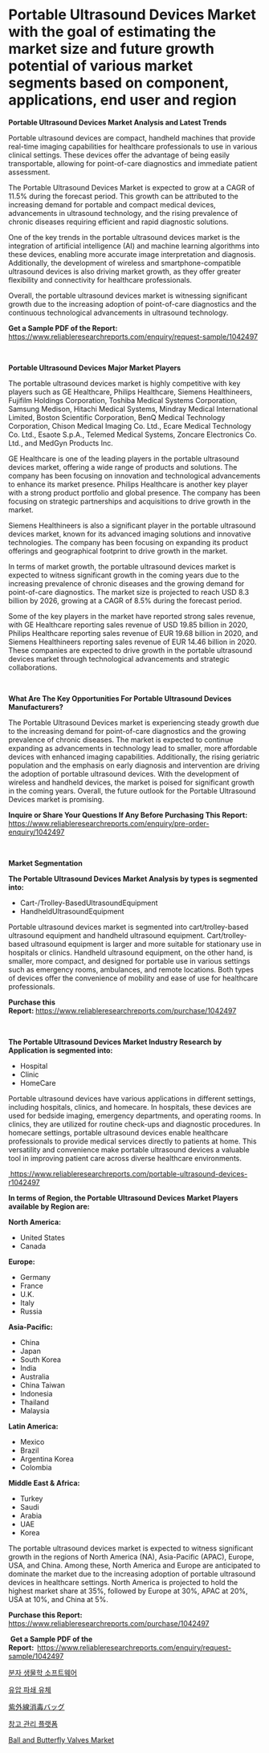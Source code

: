 <p><h1>Portable Ultrasound Devices Market with the goal of estimating the market size and future growth potential of various market segments based on component, applications, end user and region</h1></p><p><strong>Portable Ultrasound Devices Market Analysis and Latest Trends</strong></p>
<p><p>Portable ultrasound devices are compact, handheld machines that provide real-time imaging capabilities for healthcare professionals to use in various clinical settings. These devices offer the advantage of being easily transportable, allowing for point-of-care diagnostics and immediate patient assessment.</p><p>The Portable Ultrasound Devices Market is expected to grow at a CAGR of 11.5% during the forecast period. This growth can be attributed to the increasing demand for portable and compact medical devices, advancements in ultrasound technology, and the rising prevalence of chronic diseases requiring efficient and rapid diagnostic solutions.</p><p>One of the key trends in the portable ultrasound devices market is the integration of artificial intelligence (AI) and machine learning algorithms into these devices, enabling more accurate image interpretation and diagnosis. Additionally, the development of wireless and smartphone-compatible ultrasound devices is also driving market growth, as they offer greater flexibility and connectivity for healthcare professionals.</p><p>Overall, the portable ultrasound devices market is witnessing significant growth due to the increasing adoption of point-of-care diagnostics and the continuous technological advancements in ultrasound technology.</p></p>
<p><strong>Get a Sample PDF of the Report:&nbsp;</strong> <a href="https://www.reliableresearchreports.com/enquiry/request-sample/1042497">https://www.reliableresearchreports.com/enquiry/request-sample/1042497</a></p>
<p>&nbsp;</p>
<p><strong>Portable Ultrasound Devices Major Market Players</strong></p>
<p><p>The portable ultrasound devices market is highly competitive with key players such as GE Healthcare, Philips Healthcare, Siemens Healthineers, Fujifilm Holdings Corporation, Toshiba Medical Systems Corporation, Samsung Medison, Hitachi Medical Systems, Mindray Medical International Limited, Boston Scientific Corporation, BenQ Medical Technology Corporation, Chison Medical Imaging Co. Ltd., Ecare Medical Technology Co. Ltd., Esaote S.p.A., Telemed Medical Systems, Zoncare Electronics Co. Ltd., and MedGyn Products Inc.</p><p>GE Healthcare is one of the leading players in the portable ultrasound devices market, offering a wide range of products and solutions. The company has been focusing on innovation and technological advancements to enhance its market presence. Philips Healthcare is another key player with a strong product portfolio and global presence. The company has been focusing on strategic partnerships and acquisitions to drive growth in the market.</p><p>Siemens Healthineers is also a significant player in the portable ultrasound devices market, known for its advanced imaging solutions and innovative technologies. The company has been focusing on expanding its product offerings and geographical footprint to drive growth in the market.</p><p>In terms of market growth, the portable ultrasound devices market is expected to witness significant growth in the coming years due to the increasing prevalence of chronic diseases and the growing demand for point-of-care diagnostics. The market size is projected to reach USD 8.3 billion by 2026, growing at a CAGR of 8.5% during the forecast period.</p><p>Some of the key players in the market have reported strong sales revenue, with GE Healthcare reporting sales revenue of USD 19.85 billion in 2020, Philips Healthcare reporting sales revenue of EUR 19.68 billion in 2020, and Siemens Healthineers reporting sales revenue of EUR 14.46 billion in 2020. These companies are expected to drive growth in the portable ultrasound devices market through technological advancements and strategic collaborations.</p></p>
<p>&nbsp;</p>
<p><strong>What Are The Key Opportunities For Portable Ultrasound Devices Manufacturers?</strong></p>
<p><p>The Portable Ultrasound Devices market is experiencing steady growth due to the increasing demand for point-of-care diagnostics and the growing prevalence of chronic diseases. The market is expected to continue expanding as advancements in technology lead to smaller, more affordable devices with enhanced imaging capabilities. Additionally, the rising geriatric population and the emphasis on early diagnosis and intervention are driving the adoption of portable ultrasound devices. With the development of wireless and handheld devices, the market is poised for significant growth in the coming years. Overall, the future outlook for the Portable Ultrasound Devices market is promising.</p></p>
<p><strong>Inquire or Share Your Questions If Any Before Purchasing This Report:</strong> <a href="https://www.reliableresearchreports.com/enquiry/pre-order-enquiry/1042497">https://www.reliableresearchreports.com/enquiry/pre-order-enquiry/1042497</a></p>
<p>&nbsp;</p>
<p><strong>Market Segmentation</strong></p>
<p><strong>The Portable Ultrasound Devices Market Analysis by types is segmented into:</strong></p>
<p><ul><li>Cart-/Trolley-BasedUltrasoundEquipment</li><li>HandheldUltrasoundEquipment</li></ul></p>
<p><p>Portable ultrasound devices market is segmented into cart/trolley-based ultrasound equipment and handheld ultrasound equipment. Cart/trolley-based ultrasound equipment is larger and more suitable for stationary use in hospitals or clinics. Handheld ultrasound equipment, on the other hand, is smaller, more compact, and designed for portable use in various settings such as emergency rooms, ambulances, and remote locations. Both types of devices offer the convenience of mobility and ease of use for healthcare professionals.</p></p>
<p><strong>Purchase this Report:&nbsp;</strong><a href="https://www.reliableresearchreports.com/purchase/1042497">https://www.reliableresearchreports.com/purchase/1042497</a></p>
<p>&nbsp;</p>
<p><strong>The Portable Ultrasound Devices Market Industry Research by Application is segmented into:</strong></p>
<p><ul><li>Hospital</li><li>Clinic</li><li>HomeCare</li></ul></p>
<p><p>Portable ultrasound devices have various applications in different settings, including hospitals, clinics, and homecare. In hospitals, these devices are used for bedside imaging, emergency departments, and operating rooms. In clinics, they are utilized for routine check-ups and diagnostic procedures. In homecare settings, portable ultrasound devices enable healthcare professionals to provide medical services directly to patients at home. This versatility and convenience make portable ultrasound devices a valuable tool in improving patient care across diverse healthcare environments.</p></p>
<p><a href="https://www.reliableresearchreports.com/portable-ultrasound-devices-r1042497">&nbsp;https://www.reliableresearchreports.com/portable-ultrasound-devices-r1042497</a></p>
<p><strong>In terms of Region, the Portable Ultrasound Devices Market Players available by Region are:</strong></p>
<p>
    <p> <strong> North America: </strong>
        <ul>
            <li>United States</li>
            <li>Canada</li>
        </ul>
        </p> 
    <p> <strong> Europe: </strong>
        <ul>
            <li>Germany</li>
            <li>France</li>
            <li>U.K.</li>
            <li>Italy</li>
            <li>Russia</li>
        </ul>
        </p> 
    <p> <strong> Asia-Pacific: </strong>
        <ul>
            <li>China</li>
            <li>Japan</li>
            <li>South Korea</li>
            <li>India</li>
            <li>Australia</li>
            <li>China Taiwan</li>
            <li>Indonesia</li>
            <li>Thailand</li>
            <li>Malaysia</li>
        </ul>
        </p> 
    <p> <strong> Latin America: </strong>
        <ul>
            <li>Mexico</li>
            <li>Brazil</li>
            <li>Argentina Korea</li>
            <li>Colombia</li>
        </ul>
        </p> 
    <p> <strong> Middle East & Africa: </strong>
        <ul>
            <li>Turkey</li>
            <li>Saudi</li>
            <li>Arabia</li>
            <li>UAE</li>
            <li>Korea</li>
        </ul>
    </p>
    </p>
<p><p>The portable ultrasound devices market is expected to witness significant growth in the regions of North America (NA), Asia-Pacific (APAC), Europe, USA, and China. Among these, North America and Europe are anticipated to dominate the market due to the increasing adoption of portable ultrasound devices in healthcare settings. North America is projected to hold the highest market share at 35%, followed by Europe at 30%, APAC at 20%, USA at 10%, and China at 5%.</p></p>
<p><strong>Purchase this Report: </strong><a href="https://www.reliableresearchreports.com/purchase/1042497">https://www.reliableresearchreports.com/purchase/1042497</a></p>
<p>&nbsp;<strong>Get a Sample PDF of the Report:&nbsp;&nbsp;</strong><a href="https://www.reliableresearchreports.com/enquiry/request-sample/1042497">https://www.reliableresearchreports.com/enquiry/request-sample/1042497</a></p>
<p><strong></strong></p>
<p><p><a href="https://medium.com/@jodyomenick905/%EB%B6%84%EC%9E%90-%EC%83%9D%EB%AC%BC%ED%95%99-%EC%86%8C%ED%94%84%ED%8A%B8%EC%9B%A8%EC%96%B4-%EC%8B%9C%EC%9E%A5-%ED%8A%B8%EB%A0%8C%EB%93%9C-%EB%B0%8F-%EC%8B%9C%EC%9E%A5-%EB%B6%84%EC%84%9D%EC%9D%80-2024-2031%EB%85%84%EC%9D%98-%EA%B8%B0%EA%B0%84%EC%9D%84-%EC%98%88%EC%B8%A1%ED%95%98%EA%B3%A0-%EC%9E%88%EC%8A%B5%EB%8B%88%EB%8B%A4-d23572ecbfa7">분자 생물학 소프트웨어</a></p><p><a href="https://github.com/vskv4779xr1/Market-Research-Report-List-1/blob/main/713175524496.md">유압 파쇄 유체</a></p><p><a href="https://github.com/cbigkbh02719/Market-Research-Report-List-1/blob/main/621392426406.md">紫外線消毒バッグ</a></p><p><a href="https://medium.com/@jomosley1999/%EC%B0%BD%EA%B3%A0-%EA%B4%80%EB%A6%AC-%ED%94%8C%EB%9E%AB%ED%8F%BC-%EC%8B%9C%EC%9E%A5-%EC%A1%B0%EC%82%AC-%EB%B3%B4%EA%B3%A0%EC%84%9C-2024%EB%85%84%EB%B6%80%ED%84%B0-2031%EB%85%84%EA%B9%8C%EC%A7%80%EC%9D%98-%EC%97%AD%EC%82%AC%EC%99%80-%EC%98%88%EC%B8%A1-41142cdd5146">창고 관리 플랫폼</a></p><p><a href="https://github.com/juancolorado15/Market-Research-Report-List-2/blob/main/ball-and-butterfly-valves-market.md">Ball and Butterfly Valves Market</a></p></p>